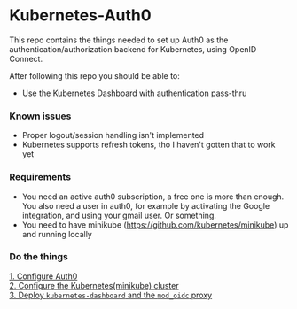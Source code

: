 # Kubernetes-Auth0
This repo contains the things needed to set up Auth0 as the authentication/authorization backend for Kubernetes, using OpenID Connect.

After following this repo you should be able to:
- Use the Kubernetes Dashboard with authentication pass-thru

### Known issues
- Proper logout/session handling isn't implemented
- Kubernetes supports refresh tokens, tho I haven't gotten that to work yet

### Requirements
- You need an active auth0 subscription, a free one is more than enough. You also need a user in auth0, for example by activating the Google integration, and using your gmail user. Or something.
- You need to have minikube (https://github.com/kubernetes/minikube) up and running locally 

### Do the things
[1. Configure Auth0](docs/01-auth0.md)   
[2. Configure the Kubernetes(minikube) cluster](docs/02-kubernetes.md)   
[3. Deploy `kubernetes-dashboard` and the `mod_oidc` proxy](docs/03-dashboard.md)   

